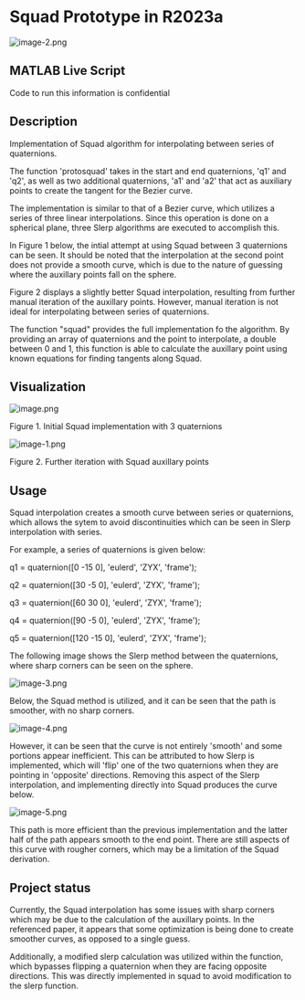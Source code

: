 # Squad Prototype in R2023a

![image-2.png](./image-2.png)

## MATLAB Live Script
Code to run this information is confidential

## Description
Implementation of Squad algorithm for interpolating between series of quaternions. 

The function 'protosquad' takes in the start and end quaternions, 'q1' and 'q2', as well as two additional quaternions, 'a1' and 'a2' that act as auxiliary points to create the tangent for the Bezier curve.

The implementation is similar to that of a Bezier curve, which utilizes a series of three linear interpolations. Since this operation is done on a spherical plane, three Slerp algorithms are executed to accomplish this.

In Figure 1 below, the intial attempt at using Squad between 3 quaternions can be seen. It should be noted that the interpolation at the second point does not provide a smooth curve, which is due to the nature of guessing where the auxillary points fall on the sphere.

Figure 2 displays a slightly better Squad interpolation, resulting from further manual iteration of the auxillary points. However, manual iteration is not ideal for interpolating between series of quaternions.

The function "squad" provides the full implementation fo the algorithm. By providing an array of quaternions and the point to interpolate, a double between 0 and 1, this function is able to calculate the auxillary point using known equations for finding tangents along Squad.

## Visualization
![image.png](./image.png)

Figure 1. Initial Squad implementation with 3 quaternions

![image-1.png](./image-1.png)

Figure 2. Further iteration with Squad auxillary points

## Usage
Squad interpolation creates a smooth curve between series or quaternions, which allows the sytem to avoid discontinuities which can be seen in Slerp interpolation with series.

For example, a series of quaternions is given below:

q1 = quaternion([0 -15 0], 'eulerd', 'ZYX', 'frame');

q2 = quaternion([30 -5 0], 'eulerd', 'ZYX', 'frame');

q3 = quaternion([60 30 0], 'eulerd', 'ZYX', 'frame');

q4 = quaternion([90 -5 0], 'eulerd', 'ZYX', 'frame');

q5 = quaternion([120 -15 0], 'eulerd', 'ZYX', 'frame');

The following image shows the Slerp method between the quaternions, where sharp corners can be seen on the sphere.

![image-3.png](./image-3.png)

Below, the Squad method is utilized, and it can be seen that the path is smoother, with no sharp corners.

![image-4.png](./image-4.png)

However, it can be seen that the curve is not entirely 'smooth' and some portions appear inefficient. This can be attributed to how Slerp is implemented, which will 'flip' one of the two quaternions when they are pointing in 'opposite' directions. Removing this aspect of the Slerp interpolation, and implementing directly into Squad produces the curve below.

![image-5.png](./image-5.png)

This path is more efficient than the previous implementation and the latter half of the path appears smooth to the end point. There are still aspects of this curve with rougher corners, which may be a limitation of the Squad derivation.

## Project status

Currently, the Squad interpolation has some issues with sharp corners which may be due to the calculation of the auxillary points. In the referenced paper, it appears that some optimization is being done to create smoother curves, as opposed to a single guess.

Additionally, a modified slerp calculation was utilized within the function, which bypasses flipping a quaternion when they are facing opposite directions. This was directly implemented in squad to avoid modification to the slerp function.
